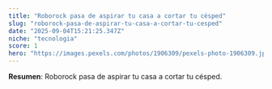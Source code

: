 ```yaml
---
title: "Roborock pasa de aspirar tu casa a cortar tu césped"
slug: "roborock-pasa-de-aspirar-tu-casa-a-cortar-tu-cesped"
date: "2025-09-04T15:21:25.347Z"
niche: "tecnologia"
score: 1
hero: "https://images.pexels.com/photos/1906309/pexels-photo-1906309.jpeg?auto=compress&cs=tinysrgb&fit=crop&h=627&w=1200&auto=compress&cs=tinysrgb&w=1024&h=576&fit=crop"
---
```


**Resumen**: Roborock pasa de aspirar tu casa a cortar tu césped.
